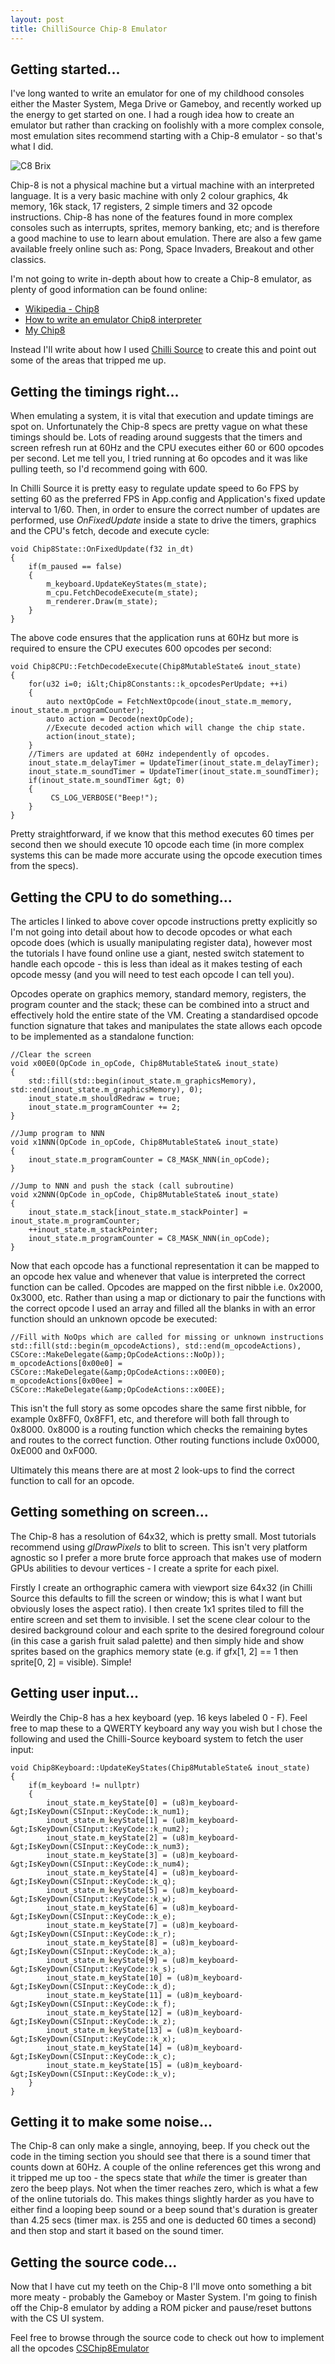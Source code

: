 ```yaml
---
layout: post
title: ChilliSource Chip-8 Emulator
---
```


## Getting started...

I've long wanted to write an emulator for one of my childhood consoles either the Master System, Mega Drive or Gameboy, and recently worked up the energy to get started on one. I had a rough idea how to create an emulator but rather than cracking on foolishly with a more complex console, most emulation sites recommend starting with a Chip-8 emulator - so that's what I did.

![C8 Brix](/assets/C8Brix.png)

Chip-8 is not a physical machine but a virtual machine with an interpreted language. It is a very basic machine with only 2 colour graphics, 4k memory, 16k stack, 17 registers, 2 simple timers and 32 opcode instructions. Chip-8 has none of the features found in more complex consoles such as interrupts, sprites, memory banking, etc; and is therefore a good machine to use to learn about emulation. There are also a few game available freely online such as: Pong, Space Invaders, Breakout and other classics.

I'm not going to write in-depth about how to create a Chip-8 emulator, as plenty of good information can be found online:

- [Wikipedia - Chip8](http://en.wikipedia.org/wiki/CHIP-8)
- [How to write an emulator Chip8 interpreter](http://www.multigesture.net/articles/how-to-write-an-emulator-chip-8-interpreter)
- [My Chip8](http://www.codeslinger.co.uk/pages/projects/chip8/mychip8.html)

Instead I'll write about how I used [Chilli Source](https://www.chillisourceengine.com/) to create this and point out some of the areas that tripped me up.

## Getting the timings right...

When emulating a system, it is vital that execution and update timings are spot on. Unfortunately the Chip-8 specs are pretty vague on what these timings should be. Lots of reading around suggests that the timers and screen refresh run at 60Hz and the CPU executes either 60 or 600 opcodes per second. Let me tell you, I tried running at 6o opcodes and it was like pulling teeth, so I'd recommend going with 600.

In Chilli Source it is pretty easy to regulate update speed to 6o FPS by setting 60 as the preferred FPS in App.config and Application's fixed update interval to 1/60. Then, in order to ensure the correct number of updates are performed, use *OnFixedUpdate* inside a state to drive the timers, graphics and the CPU's fetch, decode and execute cycle:

```
void Chip8State::OnFixedUpdate(f32 in_dt)
{
    if(m_paused == false)
    {
        m_keyboard.UpdateKeyStates(m_state);
        m_cpu.FetchDecodeExecute(m_state);
        m_renderer.Draw(m_state);
    }
}
```

The above code ensures that the application runs at 60Hz but more is required to ensure the CPU executes 600 opcodes per second:

```
void Chip8CPU::FetchDecodeExecute(Chip8MutableState& inout_state)
{
    for(u32 i=0; i&lt;Chip8Constants::k_opcodesPerUpdate; ++i)
    {
        auto nextOpCode = FetchNextOpcode(inout_state.m_memory, inout_state.m_programCounter);
        auto action = Decode(nextOpCode);
        //Execute decoded action which will change the chip state.
        action(inout_state);
    }
    //Timers are updated at 60Hz independently of opcodes.
    inout_state.m_delayTimer = UpdateTimer(inout_state.m_delayTimer);
    inout_state.m_soundTimer = UpdateTimer(inout_state.m_soundTimer);
    if(inout_state.m_soundTimer &gt; 0)
    {
         CS_LOG_VERBOSE("Beep!");
    }
}
```

Pretty straightforward, if we know that this method executes 60 times per second then we should execute 10 opcode each time (in more complex systems this can be made more accurate using the opcode execution times from the specs).

## Getting the CPU to do something...

The articles I linked to above cover opcode instructions pretty explicitly so I'm not going into detail about how to decode opcodes or what each opcode does (which is usually manipulating register data), however most the tutorials I have found online use a giant, nested switch statement to handle each opcode - this is less than ideal as it makes testing of each opcode messy (and you will need to test each opcode I can tell you).

Opcodes operate on graphics memory, standard memory, registers, the program counter and the stack; these can be combined into a struct and effectively hold the entire state of the VM. Creating a standardised opcode function signature that takes and manipulates the state allows each opcode to be implemented as a standalone function:

```
//Clear the screen
void x00E0(OpCode in_opCode, Chip8MutableState& inout_state)
{
    std::fill(std::begin(inout_state.m_graphicsMemory), std::end(inout_state.m_graphicsMemory), 0);
    inout_state.m_shouldRedraw = true;
    inout_state.m_programCounter += 2;
}
```

```
//Jump program to NNN
void x1NNN(OpCode in_opCode, Chip8MutableState& inout_state)
{
    inout_state.m_programCounter = C8_MASK_NNN(in_opCode);
}
```

```
//Jump to NNN and push the stack (call subroutine)
void x2NNN(OpCode in_opCode, Chip8MutableState& inout_state)
{
    inout_state.m_stack[inout_state.m_stackPointer] = inout_state.m_programCounter;
    ++inout_state.m_stackPointer;
    inout_state.m_programCounter = C8_MASK_NNN(in_opCode);
}
```

Now that each opcode has a functional representation it can be mapped to an opcode hex value and whenever that value is interpreted the correct function can be called. Opcodes are mapped on the first nibble i.e. 0x2000, 0x3000, etc. Rather than using a map or dictionary to pair the functions with the correct opcode I used an array and filled all the blanks in with an error function should an unknown opcode be executed:

```
//Fill with NoOps which are called for missing or unknown instructions
std::fill(std::begin(m_opcodeActions), std::end(m_opcodeActions), CSCore::MakeDelegate(&amp;OpCodeActions::NoOp));
m_opcodeActions[0x00e0] = CSCore::MakeDelegate(&amp;OpCodeActions::x00E0);
m_opcodeActions[0x00ee] = CSCore::MakeDelegate(&amp;OpCodeActions::x00EE);
```

This isn't the full story as some opcodes share the same first nibble, for example 0x8FF0, 0x8FF1, etc, and therefore will both fall through to 0x8000. 0x8000 is a routing function which checks the remaining bytes and routes to the correct function. Other routing functions include 0x0000, 0xE000 and 0xF000.

Ultimately this means there are at most 2 look-ups to find the correct function to call for an opcode.

## Getting something on screen...
The Chip-8 has a resolution of 64x32, which is pretty small. Most tutorials recommend using *glDrawPixels* to blit to screen. This isn't very platform agnostic so I prefer a more brute force approach that makes use of modern GPUs abilities to devour vertices - I create a sprite for each pixel.

Firstly I create an orthographic camera with viewport size 64x32 (in Chilli Source this defaults to fill the screen or window; this is what I want but obviously loses the aspect ratio). I then create 1x1 sprites tiled to fill the entire screen and set them to invisible. I set the scene clear colour to the desired background colour and each sprite to the desired foreground colour (in this case a garish fruit salad palette) and then simply hide and show sprites based on the graphics memory state (e.g. if gfx[1, 2] == 1 then sprite[0, 2] = visible). Simple!

## Getting user input...
Weirdly the Chip-8 has a hex keyboard (yep. 16 keys labeled 0 - F). Feel free to map these to a QWERTY keyboard any way you wish but I chose the following and used the Chilli-Source keyboard system to fetch the user input:

```
void Chip8Keyboard::UpdateKeyStates(Chip8MutableState& inout_state)
{
    if(m_keyboard != nullptr)
    {
        inout_state.m_keyState[0] = (u8)m_keyboard-&gt;IsKeyDown(CSInput::KeyCode::k_num1);
        inout_state.m_keyState[1] = (u8)m_keyboard-&gt;IsKeyDown(CSInput::KeyCode::k_num2);
        inout_state.m_keyState[2] = (u8)m_keyboard-&gt;IsKeyDown(CSInput::KeyCode::k_num3);
        inout_state.m_keyState[3] = (u8)m_keyboard-&gt;IsKeyDown(CSInput::KeyCode::k_num4);
        inout_state.m_keyState[4] = (u8)m_keyboard-&gt;IsKeyDown(CSInput::KeyCode::k_q);
        inout_state.m_keyState[5] = (u8)m_keyboard-&gt;IsKeyDown(CSInput::KeyCode::k_w);
        inout_state.m_keyState[6] = (u8)m_keyboard-&gt;IsKeyDown(CSInput::KeyCode::k_e);
        inout_state.m_keyState[7] = (u8)m_keyboard-&gt;IsKeyDown(CSInput::KeyCode::k_r);
        inout_state.m_keyState[8] = (u8)m_keyboard-&gt;IsKeyDown(CSInput::KeyCode::k_a);
        inout_state.m_keyState[9] = (u8)m_keyboard-&gt;IsKeyDown(CSInput::KeyCode::k_s);
        inout_state.m_keyState[10] = (u8)m_keyboard-&gt;IsKeyDown(CSInput::KeyCode::k_d);
        inout_state.m_keyState[11] = (u8)m_keyboard-&gt;IsKeyDown(CSInput::KeyCode::k_f);
        inout_state.m_keyState[12] = (u8)m_keyboard-&gt;IsKeyDown(CSInput::KeyCode::k_z);
        inout_state.m_keyState[13] = (u8)m_keyboard-&gt;IsKeyDown(CSInput::KeyCode::k_x);
        inout_state.m_keyState[14] = (u8)m_keyboard-&gt;IsKeyDown(CSInput::KeyCode::k_c);
        inout_state.m_keyState[15] = (u8)m_keyboard-&gt;IsKeyDown(CSInput::KeyCode::k_v);
    }
}
```

## Getting it to make some noise...

The Chip-8 can only make a single, annoying, beep. If you check out the code in the timing section you should see that there is a sound timer that counts down at 60Hz. A couple of the online references get this wrong and it tripped me up too - the specs state that *while* the timer is greater than zero the beep plays. Not when the timer reaches zero, which is what a few of the online tutorials do. This makes things slightly harder as you have to either find a looping beep sound or a beep sound that's duration is greater than 4.25 secs (timer max. is 255 and one is deducted 60 times a second) and then stop and start it based on the sound timer.

## Getting the source code...
Now that I have cut my teeth on the Chip-8 I'll move onto something a bit more meaty - probably the Gameboy or Master System. I'm going to finish off the Chip-8 emulator by adding a ROM picker and pause/reset buttons with the CS UI system.

Feel free to browse through the source code to check out how to implement all the opcodes [CSChip8Emulator]("https://bitbucket.org/Downie/cschip8emulator")